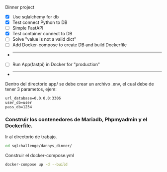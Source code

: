 Dinner project
- [x] Use sqlalchemy for db
- [x] Test connect Python to DB
- [ ] Simple FastAPI
- [x] Test container connect to DB
- [ ] Solve "value is not a valid dict"
- [ ] Add Docker-compose to create DB and build Dockerfile
- ***
- [ ] Run App(fastpi) in Docker for "production"
- ***
Dentro del directorio app/ se debe crear un archivo .env, el cual debe de tener 3 parametos, ejem:
```.env
url_database=0.0.0.0:3306
user_db=user
pass_db=1234
```

### Construir los contenedores de Mariadb, Phpmyadmin y el Dockerfile.
Ir al directorio de trabajo.
```bash
cd sqlchallenge/dannys_dinner/
```
Construir el docker-compose.yml
```bash
docker-compose up -d --build
```

